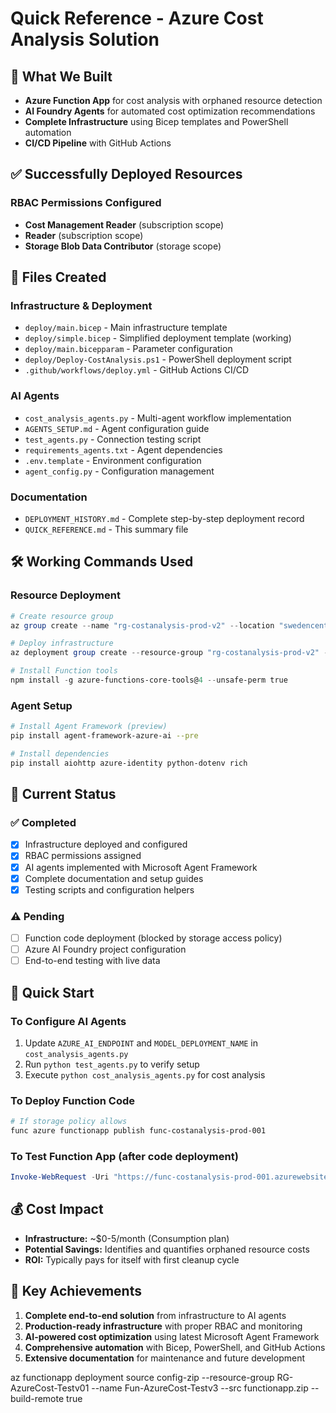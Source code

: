 # Quick Reference - Azure Cost Analysis Solution

## 🚀 What We Built
- **Azure Function App** for cost analysis with orphaned resource detection
- **AI Foundry Agents** for automated cost optimization recommendations
- **Complete Infrastructure** using Bicep templates and PowerShell automation
- **CI/CD Pipeline** with GitHub Actions

## ✅ Successfully Deployed Resources


### RBAC Permissions Configured
- **Cost Management Reader** (subscription scope)
- **Reader** (subscription scope)  
- **Storage Blob Data Contributor** (storage scope)

## 📁 Files Created

### Infrastructure & Deployment

- `deploy/main.bicep` - Main infrastructure template
- `deploy/simple.bicep` - Simplified deployment template (working)
- `deploy/main.bicepparam` - Parameter configuration
- `deploy/Deploy-CostAnalysis.ps1` - PowerShell deployment script
- `.github/workflows/deploy.yml` - GitHub Actions CI/CD

### AI Agents
- `cost_analysis_agents.py` - Multi-agent workflow implementation
- `AGENTS_SETUP.md` - Agent configuration guide
- `test_agents.py` - Connection testing script
- `requirements_agents.txt` - Agent dependencies
- `.env.template` - Environment configuration
- `agent_config.py` - Configuration management

### Documentation
- `DEPLOYMENT_HISTORY.md` - Complete step-by-step deployment record
- `QUICK_REFERENCE.md` - This summary file

## 🛠️ Working Commands Used

### Resource Deployment
```powershell
# Create resource group
az group create --name "rg-costanalysis-prod-v2" --location "swedencentral"

# Deploy infrastructure
az deployment group create --resource-group "rg-costanalysis-prod-v2" --template-file "deploy/simple.bicep" --parameters environmentName="prod" location="swedencentral" appName="costanalysis"

# Install Function tools
npm install -g azure-functions-core-tools@4 --unsafe-perm true
```

### Agent Setup
```bash
# Install Agent Framework (preview)
pip install agent-framework-azure-ai --pre

# Install dependencies
pip install aiohttp azure-identity python-dotenv rich
```

## 🎯 Current Status

### ✅ Completed
- [x] Infrastructure deployed and configured
- [x] RBAC permissions assigned
- [x] AI agents implemented with Microsoft Agent Framework
- [x] Complete documentation and setup guides
- [x] Testing scripts and configuration helpers

### ⚠️ Pending
- [ ] Function code deployment (blocked by storage access policy)
- [ ] Azure AI Foundry project configuration
- [ ] End-to-end testing with live data

## 🔧 Quick Start

### To Configure AI Agents
1. Update `AZURE_AI_ENDPOINT` and `MODEL_DEPLOYMENT_NAME` in `cost_analysis_agents.py`
2. Run `python test_agents.py` to verify setup
3. Execute `python cost_analysis_agents.py` for cost analysis

### To Deploy Function Code
```powershell
# If storage policy allows
func azure functionapp publish func-costanalysis-prod-001
```

### To Test Function App (after code deployment)
```powershell
Invoke-WebRequest -Uri "https://func-costanalysis-prod-001.azurewebsites.net/api/analyze" -Method POST -Headers @{"Content-Type"="application/json"} -Body '{"include_costs": true}'
```

## 💰 Cost Impact
- **Infrastructure:** ~$0-5/month (Consumption plan)
- **Potential Savings:** Identifies and quantifies orphaned resource costs
- **ROI:** Typically pays for itself with first cleanup cycle

## 🎉 Key Achievements
1. **Complete end-to-end solution** from infrastructure to AI agents
2. **Production-ready infrastructure** with proper RBAC and monitoring
3. **AI-powered cost optimization** using latest Microsoft Agent Framework
4. **Comprehensive automation** with Bicep, PowerShell, and GitHub Actions
5. **Extensive documentation** for maintenance and future development



az functionapp deployment source config-zip --resource-group RG-AzureCost-Testv01 --name Fun-AzureCost-Testv3 --src functionapp.zip --build-remote true
